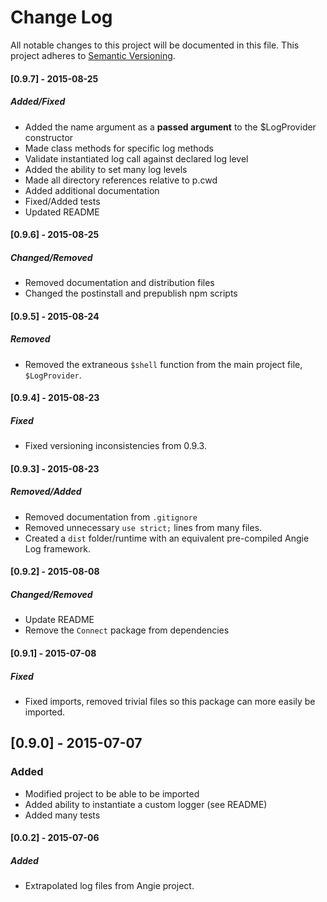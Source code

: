 # Change Log
All notable changes to this project will be documented in this file.
This project adheres to [Semantic Versioning](http://semver.org/).

#### [0.9.7] - 2015-08-25
##### Added/Fixed
- Added the name argument as a **passed argument** to the $LogProvider constructor
- Made class methods for specific log methods
- Validate instantiated log call against declared log level
- Added the ability to set many log levels
- Made all directory references relative to p.cwd
- Added additional documentation
- Fixed/Added tests
- Updated README

#### [0.9.6] - 2015-08-25
##### Changed/Removed
- Removed documentation and distribution files
- Changed the postinstall and prepublish npm scripts

#### [0.9.5] - 2015-08-24
##### Removed
- Removed the extraneous `$shell` function from the main project file, `$LogProvider`.

#### [0.9.4] - 2015-08-23
##### Fixed
- Fixed versioning inconsistencies from 0.9.3.

#### [0.9.3] - 2015-08-23
##### Removed/Added
- Removed documentation from `.gitignore`
- Removed unnecessary `use strict;` lines from many files.
- Created a `dist` folder/runtime with an equivalent pre-compiled Angie Log framework.

#### [0.9.2] - 2015-08-08
##### Changed/Removed
- Update README
- Remove the `Connect` package from dependencies

#### [0.9.1] - 2015-07-08
##### Fixed
- Fixed imports, removed trivial files so this package can more easily be imported.

## [0.9.0] - 2015-07-07
### Added
- Modified project to be able to be imported
- Added ability to instantiate a custom logger (see README)
- Added many tests

#### [0.0.2] - 2015-07-06
##### Added
- Extrapolated log files from Angie project.